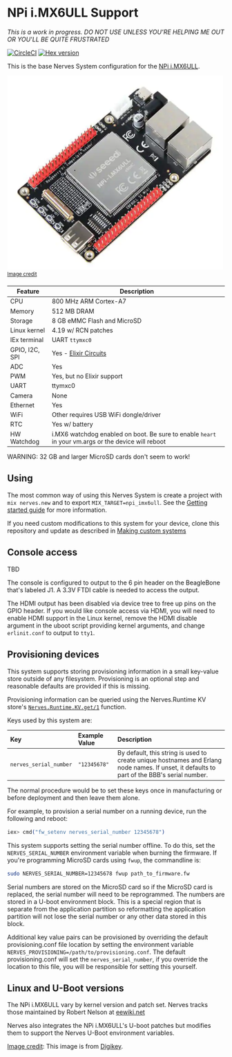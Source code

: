 # NPi i.MX6ULL Support

*This is a work in progress. DO NOT USE UNLESS YOU'RE HELPING ME OUT OR YOU'LL
BE QUITE FRUSTRATED*

[![CircleCI](https://circleci.com/gh/nerves-project/nerves_system_npi_imx6ull.svg?style=svg)](https://circleci.com/gh/nerves-project/nerves_system_npi_imx6ull)
[![Hex version](https://img.shields.io/hexpm/v/nerves_system_npi_imx6ull.svg "Hex version")](https://hex.pm/packages/nerves_system_npi_imx6ull)

This is the base Nerves System configuration for the [NPi
i.MX6ULL](https://www.digikey.com/product-detail/en/seeed-technology-co-ltd/102991306/1597-102991306-ND/10492211).

![NPi i.MX6ULL](assets/images/npi_imx6ull.png)
<br><sup>[Image credit](#digikey)</sup>

| Feature              | Description                     |
| -------------------- | ------------------------------- |
| CPU                  | 800 MHz ARM Cortex-A7           |
| Memory               | 512 MB DRAM                     |
| Storage              | 8 GB eMMC Flash and MicroSD     |
| Linux kernel         | 4.19 w/ RCN patches             |
| IEx terminal         | UART `ttymxc0`                  |
| GPIO, I2C, SPI       | Yes - [Elixir Circuits](https://github.com/elixir-circuits) |
| ADC                  | Yes                             |
| PWM                  | Yes, but no Elixir support      |
| UART                 | ttymxc0                         |
| Camera               | None                            |
| Ethernet             | Yes                             |
| WiFi                 | Other requires USB WiFi dongle/driver |
| RTC                  | Yes w/ battery                  |
| HW Watchdog          | i.MX6 watchdog enabled on boot. Be sure to enable `heart` in your vm.args or the device will reboot |

WARNING: 32 GB and larger MicroSD cards don't seem to work!

## Using

The most common way of using this Nerves System is create a project with `mix
nerves.new` and to export `MIX_TARGET=npi_imx6ull`. See the [Getting started
guide](https://hexdocs.pm/nerves/getting-started.html#creating-a-new-nerves-app)
for more information.

If you need custom modifications to this system for your device, clone this
repository and update as described in [Making custom
systems](https://hexdocs.pm/nerves/systems.html#customizing-your-own-nerves-system)

## Console access

TBD

The console is configured to output to the 6 pin header on the
BeagleBone that's labeled J1. A 3.3V FTDI cable is needed to access the output.

The HDMI output has been disabled via device tree to free up pins on the GPIO
header. If you would like console access via HDMI, you will need to enable HDMI
support in the Linux kernel, remove the HDMI disable argument in the uboot
script providing kernel arguments, and change `erlinit.conf` to output to
`tty1`.

## Provisioning devices

This system supports storing provisioning information in a small key-value store
outside of any filesystem. Provisioning is an optional step and reasonable
defaults are provided if this is missing.

Provisioning information can be queried using the Nerves.Runtime KV store's
[`Nerves.Runtime.KV.get/1`](https://hexdocs.pm/nerves_runtime/Nerves.Runtime.KV.html#get/1)
function.

Keys used by this system are:

Key                    | Example Value     | Description
:--------------------- | :---------------- | :----------
`nerves_serial_number` | `"12345678"`       | By default, this string is used to create unique hostnames and Erlang node names. If unset, it defaults to part of the BBB's serial number.

The normal procedure would be to set these keys once in manufacturing or before
deployment and then leave them alone.

For example, to provision a serial number on a running device, run the following
and reboot:

```elixir
iex> cmd("fw_setenv nerves_serial_number 12345678")
```

This system supports setting the serial number offline. To do this, set the
`NERVES_SERIAL_NUMBER` environment variable when burning the firmware. If you're
programming MicroSD cards using `fwup`, the commandline is:

```sh
sudo NERVES_SERIAL_NUMBER=12345678 fwup path_to_firmware.fw
```

Serial numbers are stored on the MicroSD card so if the MicroSD card is
replaced, the serial number will need to be reprogrammed. The numbers are stored
in a U-boot environment block. This is a special region that is separate from
the application partition so reformatting the application partition will not
lose the serial number or any other data stored in this block.

Additional key value pairs can be provisioned by overriding the default
provisioning.conf file location by setting the environment variable
`NERVES_PROVISIONING=/path/to/provisioning.conf`. The default provisioning.conf
will set the `nerves_serial_number`, if you override the location to this file,
you will be responsible for setting this yourself.

## Linux and U-Boot versions

The NPi i.MX6ULL vary by kernel version and patch set. Nerves tracks those
maintained by Robert Nelson at
[eewiki.net](https://www.digikey.com/eewiki/display/linuxonarm/NPi+i.MX6ULL)

Nerves also integrates the NPi i.MX6ULL's U-boot patches but modifies them to
support the Nerves U-Boot environment variables.

[Image credit](#digikey): This image is from [Digikey](http://digikey.com/).

